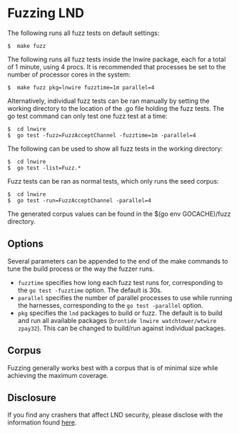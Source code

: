 # Fuzzing LND #

The following runs all fuzz tests on default settings:
```shell
$  make fuzz
```
The following runs all fuzz tests inside the lnwire package, each for a total of 1 minute, using 4 procs. 
It is recommended that processes be set to the number of processor cores in the system:
```shell
$  make fuzz pkg=lnwire fuzztime=1m parallel=4
```
Alternatively, individual fuzz tests can be ran manually by setting the working directory to the location of the .go file holding the fuzz tests.
The go test command can only test one fuzz test at a time:
```shell
$  cd lnwire
$  go test -fuzz=FuzzAcceptChannel -fuzztime=1m -parallel=4
```
The following can be used to show all fuzz tests in the working directory:
```shell
$  cd lnwire
$  go test -list=Fuzz.*
```

Fuzz tests can be ran as normal tests, which only runs the seed corpus:
```shell
$  cd lnwire
$  go test -run=FuzzAcceptChannel -parallel=4
```
The generated corpus values can be found in the $(go env GOCACHE)/fuzz directory.
## Options ##
Several parameters can be appended to the end of the make commands to tune the build process or the way the fuzzer runs.
- `fuzztime` specifies how long each fuzz test runs for, corresponding to the `go test -fuzztime` option. The default is 30s.
- `parallel` specifies the number of parallel processes to use while running the harnesses, corresponding to the `go test -parallel` option.
- `pkg` specifies the `lnd` packages to build or fuzz. The default is to build and run all available packages (`brontide lnwire watchtower/wtwire zpay32`). This can be changed to build/run against individual packages.

## Corpus ##
Fuzzing generally works best with a corpus that is of minimal size while achieving the maximum coverage.

## Disclosure ##
If you find any crashers that affect LND security, please disclose with the information found [here](https://github.com/ltcsuite/lnd/#security).
